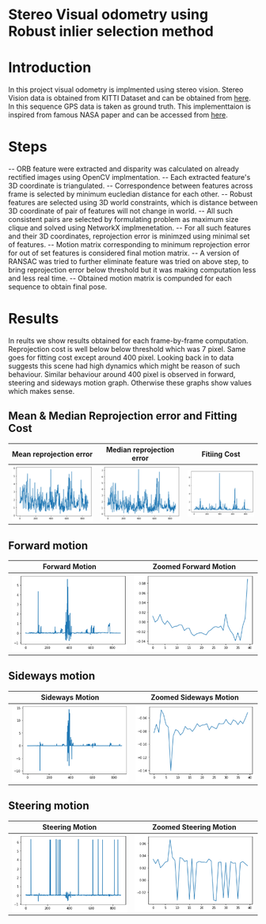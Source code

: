 # Stereo Visual odometry using Robust inlier selection method

# Introduction
In this project visual odometry is implmented using stereo vision. Stereo Vision data is obtained from KITTI Dataset and can be obtained from [here](http://www.cvlibs.net/datasets/kitti/raw_data.php). In this sequence GPS data is taken as ground truth. This implementtaion is inspired from famous NASA paper and can be accessed from [here](https://www-robotics.jpl.nasa.gov/publications/Andrew_Howard/howard_iros08_visodom.pdf).

# Steps
-- ORB feature were extracted and disparity was calculated on already rectified images using OpenCV implmentation.
-- Each extracted feature's 3D coordinate is triangulated.
-- Correspondence between features across frame is selected by minimum eucledian distance for each other.
-- Robust features are selected using 3D world constraints, which is distance between 3D coordinate of pair of features will not change in world.
-- All such consistent pairs are selected by formulating problem as maximum size clique and solved using NetworkX implmenetation.
-- For all such features and their 3D coordinates, reprojection error is minimzed using minimal set of features.
-- Motion matrix corresponding to minimum reprojection error for out of set features is considered final motion matrix.
-- A version of RANSAC was tried to further eliminate feature was tried on above step, to bring reprojection error below threshold but it was making computation less and less real time.
-- Obtained motion matrix is compunded for each sequence to obtain final pose.
# Results
In reults we show results obtained for each frame-by-frame computation. Reprojection cost is well below below threshold which was 7 pixel. Same goes for fitting cost except around 400 pixel. Looking back in to data suggests this scene had high dynamics which might be reason of such behaviour. Similar behaviour around 400 pixel is observed in forward, steering and sideways motion graph. Otherwise these graphs show values which makes sense. 
## Mean & Median Reprojection error and Fitting Cost

| Mean reprojection error | Median reprojection error | Fitiing Cost |
:-----:|:------:|:------:
![](https://github.com/Ayush-Learner/Data-Science-ML-Practice/blob/master/Stereo%20Visual%20Odometry/Images/mean%20reprojection%20error.png)|![](https://github.com/Ayush-Learner/Data-Science-ML-Practice/blob/master/Stereo%20Visual%20Odometry/Images/median%20reprojection%20error.png)|![](https://github.com/Ayush-Learner/Data-Science-ML-Practice/blob/master/Stereo%20Visual%20Odometry/Images/fittinng%20cost.png)

## Forward motion
| Forward Motion | Zoomed Forward Motion |
:------:|:-------:
![](https://github.com/Ayush-Learner/Data-Science-ML-Practice/blob/master/Stereo%20Visual%20Odometry/Images/forward%20motion.png)|![](https://github.com/Ayush-Learner/Data-Science-ML-Practice/blob/master/Stereo%20Visual%20Odometry/Images/zoomed%20forward.png)
## Sideways motion
| Sideways Motion | Zoomed Sideways Motion |
:------:|:-------:
![](https://github.com/Ayush-Learner/Data-Science-ML-Practice/blob/master/Stereo%20Visual%20Odometry/Images/sideways%20motion.png)|![](https://github.com/Ayush-Learner/Data-Science-ML-Practice/blob/master/Stereo%20Visual%20Odometry/Images/zoomed%20left%20right.png)
## Steering motion
| Steering Motion | Zoomed Steering Motion |
:------:|:-------:
![](https://github.com/Ayush-Learner/Data-Science-ML-Practice/blob/master/Stereo%20Visual%20Odometry/Images/steering%20angle.png)|![](https://github.com/Ayush-Learner/Data-Science-ML-Practice/blob/master/Stereo%20Visual%20Odometry/Images/zoomed%20steering.png)

